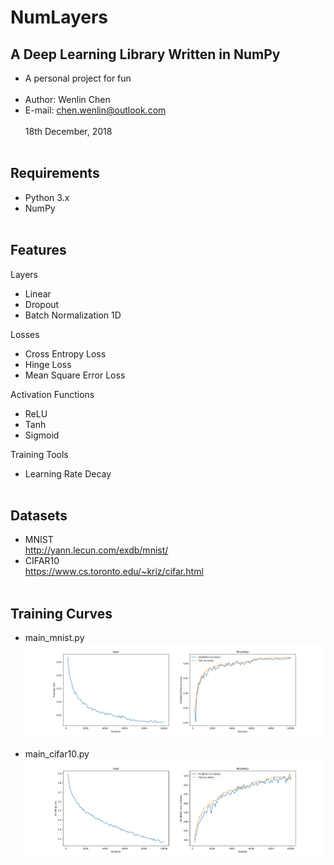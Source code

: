NumLayers
====

A Deep Learning Library Written in NumPy
----
- A personal project for fun <br><br>
- Author: Wenlin Chen <br>
- E-mail: chen.wenlin@outlook.com <br><br>
18th December, 2018 <br><br>

Requirements
----
- Python 3.x<br>
- NumPy<br><br>

Features
----
Layers<br>
- Linear<br>
- Dropout<br>
- Batch Normalization 1D<br>

Losses<br>
- Cross Entropy Loss<br>
- Hinge Loss<br>
- Mean Square Error Loss<br>

Activation Functions<br> 
- ReLU<br>
- Tanh<br>
- Sigmoid<br>

Training Tools<br>
- Learning Rate Decay<br><br>


Datasets
----
- MNIST<br>
http://yann.lecun.com/exdb/mnist/ <br>
- CIFAR10<br>
https://www.cs.toronto.edu/~kriz/cifar.html <br><br>

Training Curves
----
- main_mnist.py<br>
![MLP for MNIST training curve](https://github.com/Wenlin-Chen/NumLayers/blob/master/logs/fig_mnist.png)<br><br>
- main_cifar10.py<br>
![MLP for CIFAR10 training curve](https://github.com/Wenlin-Chen/NumLayers/blob/master/logs/fig_cifar10.png)

